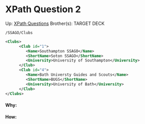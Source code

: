 # XPath Question 2

Up: [XPath Questions](xpath_questions)
Brother(s):
TARGET DECK

```
/SSAGO/Clubs
```

```xml
<Clubs>
      <Club id="1">
         <Name>Southampton SSAGO</Name>
         <ShortName>Soton SSAGO</ShortName>
         <University>University of Southampton</University>
      </Club>
      <Club id="4">
         <Name>Bath Universty Guides and Scouts</Name>
         <ShortName>BUGS</ShortName>
         <University>University of Bath</University>
      </Club>
</Clubs>
```

































#### Why:
#### How:









